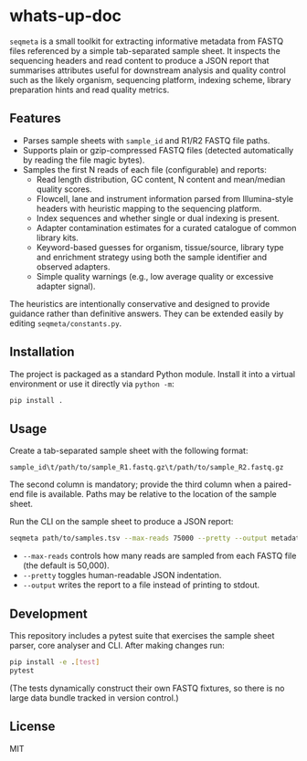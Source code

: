 # whats-up-doc

`seqmeta` is a small toolkit for extracting informative metadata from FASTQ files
referenced by a simple tab-separated sample sheet. It inspects the sequencing
headers and read content to produce a JSON report that summarises attributes
useful for downstream analysis and quality control such as the likely organism,
sequencing platform, indexing scheme, library preparation hints and read quality
metrics.

## Features

* Parses sample sheets with ``sample_id`` and R1/R2 FASTQ file paths.
* Supports plain or gzip-compressed FASTQ files (detected automatically by
  reading the file magic bytes).
* Samples the first N reads of each file (configurable) and reports:
  * Read length distribution, GC content, N content and mean/median quality
    scores.
  * Flowcell, lane and instrument information parsed from Illumina-style
    headers with heuristic mapping to the sequencing platform.
  * Index sequences and whether single or dual indexing is present.
  * Adapter contamination estimates for a curated catalogue of common library
    kits.
  * Keyword-based guesses for organism, tissue/source, library type and
    enrichment strategy using both the sample identifier and observed adapters.
  * Simple quality warnings (e.g., low average quality or excessive adapter
    signal).

The heuristics are intentionally conservative and designed to provide guidance
rather than definitive answers. They can be extended easily by editing
``seqmeta/constants.py``.

## Installation

The project is packaged as a standard Python module. Install it into a virtual
environment or use it directly via ``python -m``:

```bash
pip install .
```

## Usage

Create a tab-separated sample sheet with the following format:

```text
sample_id\t/path/to/sample_R1.fastq.gz\t/path/to/sample_R2.fastq.gz
```

The second column is mandatory; provide the third column when a paired-end file
is available. Paths may be relative to the location of the sample sheet.

Run the CLI on the sample sheet to produce a JSON report:

```bash
seqmeta path/to/samples.tsv --max-reads 75000 --pretty --output metadata.json
```

* ``--max-reads`` controls how many reads are sampled from each FASTQ file (the
  default is 50,000).
* ``--pretty`` toggles human-readable JSON indentation.
* ``--output`` writes the report to a file instead of printing to stdout.

## Development

This repository includes a pytest suite that exercises the sample sheet parser,
core analyser and CLI. After making changes run:

```bash
pip install -e .[test]
pytest
```

(The tests dynamically construct their own FASTQ fixtures, so there is no large data bundle tracked in version control.)

## License

MIT
